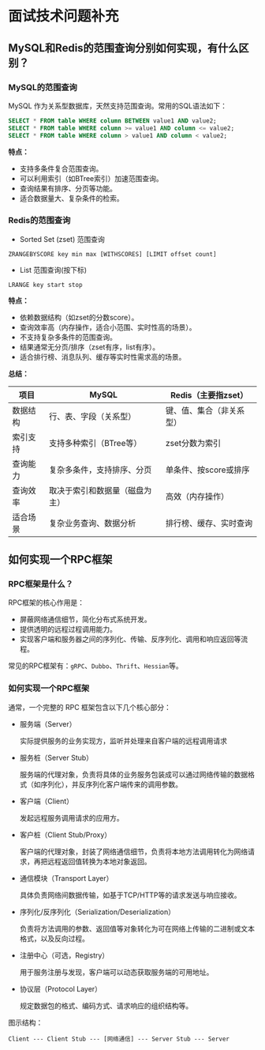 # 面试技术问题补充

## MySQL和Redis的范围查询分别如何实现，有什么区别？

### MySQL的范围查询

MySQL 作为关系型数据库，天然支持范围查询。常用的SQL语法如下：

```sql
SELECT * FROM table WHERE column BETWEEN value1 AND value2;
SELECT * FROM table WHERE column >= value1 AND column <= value2;
SELECT * FROM table WHERE column > value1 AND column < value2;
```

**特点：**

- 支持多条件复合范围查询。
- 可以利用索引（如BTree索引）加速范围查询。
- 查询结果有排序、分页等功能。
- 适合数据量大、复杂条件的检索。

### Redis的范围查询

- Sorted Set (zset) 范围查询

```shell
ZRANGEBYSCORE key min max [WITHSCORES] [LIMIT offset count]
```

- List 范围查询(按下标)

```shell
LRANGE key start stop
```
**特点：**

- 依赖数据结构（如zset的分数score）。
- 查询效率高（内存操作，适合小范围、实时性高的场景）。
- 不支持复杂多条件的范围查询。
- 结果通常无分页/排序（zset有序，list有序）。
- 适合排行榜、消息队列、缓存等实时性需求高的场景。

**总结：**

| 项目     | MySQL                          | Redis（主要指zset）      |
| -------- | ------------------------------ | ------------------------ |
| 数据结构 | 行、表、字段（关系型）         | 键、值、集合（非关系型） |
| 索引支持 | 支持多种索引（BTree等）        | zset分数为索引           |
| 查询能力 | 复杂多条件，支持排序、分页     | 单条件、按score或排序    |
| 查询效率 | 取决于索引和数据量（磁盘为主） | 高效（内存操作）         |
| 适合场景 | 复杂业务查询、数据分析         | 排行榜、缓存、实时查询   |

## 如何实现一个RPC框架

### RPC框架是什么？

RPC框架的核心作用是：

- 屏蔽网络通信细节，简化分布式系统开发。
- 提供透明的远程过程调用能力。
- 实现客户端和服务器之间的序列化、传输、反序列化、调用和响应返回等流程。

常见的RPC框架有：`gRPC`、`Dubbo`、`Thrift`、`Hessian`等。

### 如何实现一个RPC框架

通常，一个完整的 RPC 框架包含以下几个核心部分：

- 服务端（Server）

    实际提供服务的业务实现方，监听并处理来自客户端的远程调用请求

- 服务桩（Server Stub）

    服务端的代理对象，负责将具体的业务服务包装成可以通过网络传输的数据格式（如序列化），并反序列化客户端传来的调用参数。
    
- 客户端（Client）

    发起远程服务调用请求的应用方。

- 客户桩（Client Stub/Proxy）

    客户端的代理对象，封装了网络通信细节，负责将本地方法调用转化为网络请求，再把远程返回值转换为本地对象返回。

- 通信模块（Transport Layer）

    具体负责网络间数据传输，如基于TCP/HTTP等的请求发送与响应接收。

- 序列化/反序列化（Serialization/Deserialization）

    负责将方法调用的参数、返回值等对象转化为可在网络上传输的二进制或文本格式，以及反向过程。

- 注册中心（可选，Registry）

    用于服务注册与发现，客户端可以动态获取服务端的可用地址。

- 协议层（Protocol Layer）

    规定数据包的格式、编码方式、请求响应的组织结构等。

图示结构：

```
Client --- Client Stub --- [网络通信] --- Server Stub --- Server
```